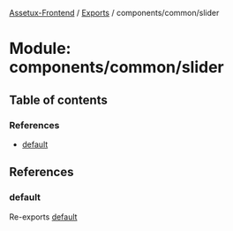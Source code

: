 [Assetux-Frontend](../README.md) / [Exports](../modules.md) / components/common/slider

# Module: components/common/slider

## Table of contents

### References

- [default](components_common_slider.md#default)

## References

### default

Re-exports [default](components_common_slider_slider.md#default)
